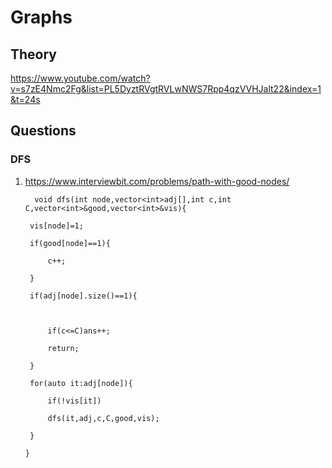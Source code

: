 # Graphs 

## Theory 
https://www.youtube.com/watch?v=s7zE4Nmc2Fg&list=PL5DyztRVgtRVLwNWS7Rpp4qzVVHJalt22&index=1&t=24s

## Questions

### DFS

1. https://www.interviewbit.com/problems/path-with-good-nodes/

   ```
     void dfs(int node,vector<int>adj[],int c,int C,vector<int>&good,vector<int>&vis){

    vis[node]=1;

    if(good[node]==1){

        c++;

    }

    if(adj[node].size()==1){

        

        if(c<=C)ans++;

        return;

    }  

    for(auto it:adj[node]){

        if(!vis[it])

        dfs(it,adj,c,C,good,vis);

    }

   }

   
   ```
